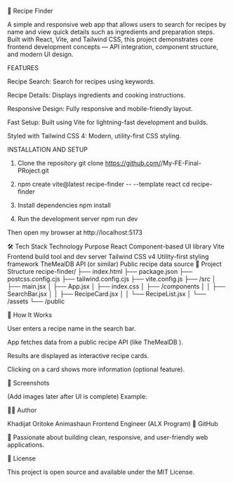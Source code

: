 🍳 Recipe Finder

A simple and responsive web app that allows users to search for recipes by name and view quick details such as ingredients and preparation steps.
Built with React, Vite, and Tailwind CSS, this project demonstrates core frontend development concepts — API integration, component structure, and modern UI design.

FEATURES

Recipe Search: Search for recipes using keywords.

Recipe Details: Displays ingredients and cooking instructions.

Responsive Design: Fully responsive and mobile-friendly layout.

Fast Setup: Built using Vite for lightning-fast development and builds.

Styled with Tailwind CSS 4: Modern, utility-first CSS styling.

 INSTALLATION AND SETUP

1. Clone the repository
git clone https://github.com/<Orealtoke>/My-FE-Final-PRoject.git

2. npm create vite@latest recipe-finder -- --template react
cd recipe-finder

3. Install dependencies
npm install

4. Run the development server
npm run dev


Then open my browser at http://localhost:5173


🛠️ Tech Stack
Technology	Purpose
React	Component-based UI library
Vite	Frontend build tool and dev server
Tailwind CSS v4	Utility-first styling framework
TheMealDB API (or similar)	Public recipe data source
📂 Project Structure
recipe-finder/
├── index.html
├── package.json
├── postcss.config.cjs
├── tailwind.config.cjs
├── vite.config.js
├── /src
│   ├── main.jsx
│   ├── App.jsx
│   ├── index.css
│   ├── /components
│   │   ├── SearchBar.jsx
│   │   ├── RecipeCard.jsx
│   │   └── RecipeList.jsx
│   └── /assets
└── /public


🧠 How It Works

User enters a recipe name in the search bar.

App fetches data from a public recipe API (like TheMealDB
).

Results are displayed as interactive recipe cards.

Clicking on a card shows more information (optional feature).

📸 Screenshots

(Add images later after UI is complete)
Example:

🧑‍💻 Author

Khadijat Oritoke Animashaun
Frontend Engineer (ALX Program)
🔗 GitHub

💬 Passionate about building clean, responsive, and user-friendly web applications.

📜 License

This project is open source and available under the MIT License.
